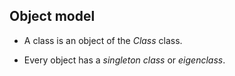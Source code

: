 ##  Object model

* A class is an object of the _Class_ class.

* Every object has a _singleton class_ or _eigenclass_.
